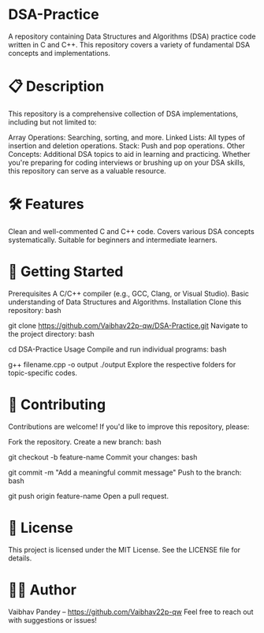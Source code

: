 # DSA-Practice
A repository containing Data Structures and Algorithms (DSA) practice code written in C and C++. This repository covers a variety of fundamental DSA concepts and implementations.

# 📋 Description
This repository is a comprehensive collection of DSA implementations, including but not limited to:

Array Operations: Searching, sorting, and more.
Linked Lists: All types of insertion and deletion operations.
Stack: Push and pop operations.
Other Concepts: Additional DSA topics to aid in learning and practicing.
Whether you're preparing for coding interviews or brushing up on your DSA skills, this repository can serve as a valuable resource.

# 🛠 Features
Clean and well-commented C and C++ code.
Covers various DSA concepts systematically.
Suitable for beginners and intermediate learners.

# 🚀 Getting Started
Prerequisites
A C/C++ compiler (e.g., GCC, Clang, or Visual Studio).
Basic understanding of Data Structures and Algorithms.
Installation
Clone this repository:
bash

git clone https://github.com/Vaibhav22p-qw/DSA-Practice.git
Navigate to the project directory:
bash

cd DSA-Practice
Usage
Compile and run individual programs:
bash

g++ filename.cpp -o output
./output
Explore the respective folders for topic-specific codes.

# 🤝 Contributing
Contributions are welcome! If you'd like to improve this repository, please:

Fork the repository.
Create a new branch:
bash

git checkout -b feature-name
Commit your changes:
bash

git commit -m "Add a meaningful commit message"
Push to the branch:
bash

git push origin feature-name
Open a pull request.
# 📜 License
This project is licensed under the MIT License. See the LICENSE file for details.

# 👨‍💻 Author
Vaibhav Pandey – https://github.com/Vaibhav22p-qw
Feel free to reach out with suggestions or issues!
